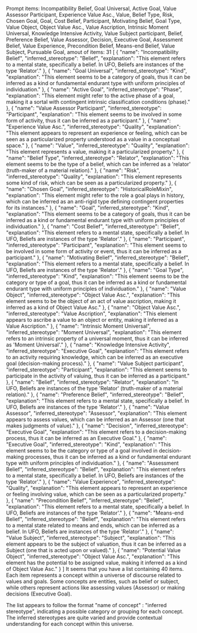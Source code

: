 Prompt items: 
Incompatibility Belief, Goal Universal, Active Goal, Value Assessor Participant, Experience Value Asc., Value, Belief Type, Risk, Chosen Goal, Goal, Cost Belief, Participant, Motivating Belief, Goal Type, Value Object, Object Value Asc., Value Ascription, Intrinsic Moment Universal, Knowledge Intensive Activity, Value Subject participant, Belief, Preference Belief, Value Assessor, Decision, Executive Goal, Assessment Belief, Value Experience, Precondition Belief, Means-end Belief, Value Subject, Pursuable Goal, 
amout of items: 31
 [
    {
        "name": "Incompatibility Belief",
        "inferred_stereotype": "Belief",
        "explanation": "This element refers to a mental state, specifically a belief. In UFO, Beliefs are instances of the type 'Relator'."
    },
    {
        "name": "Goal Universal",
        "inferred_stereotype": "Kind",
        "explanation": "This element seems to be a category of goals, thus it can be inferred as a kind or fundamental endurant type with uniform principles of individuation."
    },
    {
        "name": "Active Goal",
        "inferred_stereotype": "Phase",
        "explanation": "This element might refer to the active phase of a goal, making it a sortal with contingent intrinsic classification conditions (phase)."
    },
    {
        "name": "Value Assessor Participant",
        "inferred_stereotype": "Participant",
        "explanation": "This element seems to be involved in some form of activity, thus it can be inferred as a participant."
    },
    {
        "name": "Experience Value Asc.",
        "inferred_stereotype": "Quality",
        "explanation": "This element appears to represent an experience or feeling, which can be seen as a particularized property understood as a value in a conceptual space."
    },
    {
        "name": "Value",
        "inferred_stereotype": "Quality",
        "explanation": "This element represents a value, making it a particularized property."
    },
    {
        "name": "Belief Type",
        "inferred_stereotype": "Relator",
        "explanation": "This element seems to be the type of a belief, which can be inferred as a 'relator' (truth-maker of a material relation)."
    },
    {
        "name": "Risk",
        "inferred_stereotype": "Quality",
        "explanation": "This element represents some kind of risk, which can be seen as a particularized property."
    },
    {
        "name": "Chosen Goal",
        "inferred_stereotype": "HistoricalRoleMixin",
        "explanation": "This element might refer to the role a goal plays in history, which can be inferred as an anti-rigid type defining contingent properties for its instances."
    },
    {
        "name": "Goal",
        "inferred_stereotype": "Kind",
        "explanation": "This element seems to be a category of goals, thus it can be inferred as a kind or fundamental endurant type with uniform principles of individuation."
    },
    {
        "name": "Cost Belief",
        "inferred_stereotype": "Belief",
        "explanation": "This element refers to a mental state, specifically a belief. In UFO, Beliefs are instances of the type 'Relator'."
    },
    {
        "name": "Participant",
        "inferred_stereotype": "Participant",
        "explanation": "This element seems to be involved in some form of activity or event, thus it can be inferred as a participant."
    },
    {
        "name": "Motivating Belief",
        "inferred_stereotype": "Belief",
        "explanation": "This element refers to a mental state, specifically a belief. In UFO, Beliefs are instances of the type 'Relator'."
    },
    {
        "name": "Goal Type",
        "inferred_stereotype": "Kind",
        "explanation": "This element seems to be the category or type of a goal, thus it can be inferred as a kind or fundamental endurant type with uniform principles of individuation."
    },
    {
        "name": "Value Object",
        "inferred_stereotype": "Object Value Asc.",
        "explanation": "This element seems to be the object of an act of value ascription, making it inferred as a kind of Object Value Asc."
    },
    {
        "name": "Object Value Asc.",
        "inferred_stereotype": "Value Ascription",
        "explanation": "This element appears to ascribe a value to an object or entity, making it inferred as a Value Ascription."
    },
    {
        "name": "Intrinsic Moment Universal",
        "inferred_stereotype": "Moment Universal",
        "explanation": "This element refers to an intrinsic property of a universal moment, thus it can be inferred as 'Moment Universal'."
    },
    {
        "name": "Knowledge Intensive Activity",
        "inferred_stereotype": "Executive Goal",
        "explanation": "This element refers to an activity requiring knowledge, which can be inferred as an executive goal (decision-making process)."
    },
    {
        "name": "Value Subject participant",
        "inferred_stereotype": "Participant",
        "explanation": "This element seems to participate in the activity of valuing, thus it can be inferred as a participant."
    },
    {
        "name": "Belief",
        "inferred_stereotype": "Relator",
        "explanation": "In UFO, Beliefs are instances of the type 'Relator' (truth-maker of a material relation)."
    },
    {
        "name": "Preference Belief",
        "inferred_stereotype": "Belief",
        "explanation": "This element refers to a mental state, specifically a belief. In UFO, Beliefs are instances of the type 'Relator'."
    },
    {
        "name": "Value Assessor",
        "inferred_stereotype": "Assessor",
        "explanation": "This element appears to assess values, which can be inferred as an Assessor (one that makes judgments of value)."
    },
    {
        "name": "Decision",
        "inferred_stereotype": "Executive Goal",
        "explanation": "This element refers to a decision-making process, thus it can be inferred as an Executive Goal."
    },
    {
        "name": "Executive Goal",
        "inferred_stereotype": "Kind",
        "explanation": "This element seems to be the category or type of a goal involved in decision-making processes, thus it can be inferred as a kind or fundamental endurant type with uniform principles of individuation."
    },
    {
        "name": "Assessment Belief",
        "inferred_stereotype": "Belief",
        "explanation": "This element refers to a mental state, specifically a belief. In UFO, Beliefs are instances of the type 'Relator'."
    },
    {
        "name": "Value Experience",
        "inferred_stereotype": "Quality",
        "explanation": "This element appears to represent an experience or feeling involving value, which can be seen as a particularized property."
    },
    {
        "name": "Precondition Belief",
        "inferred_stereotype": "Belief",
        "explanation": "This element refers to a mental state, specifically a belief. In UFO, Beliefs are instances of the type 'Relator'."
    },
    {
        "name": "Means-end Belief",
        "inferred_stereotype": "Belief",
        "explanation": "This element refers to a mental state related to means and ends, which can be inferred as a belief. In UFO, Beliefs are instances of the type 'Relator'."
    },
    {
        "name": "Value Subject",
        "inferred_stereotype": "Subject",
        "explanation": "This element appears to be the subject of valuation, thus it can be inferred as a Subject (one that is acted upon or valued)."
    },
    {
        "name": "Potential Value Object",
        "inferred_stereotype": "Object Value Asc.",
        "explanation": "This element has the potential to be assigned value, making it inferred as a kind of Object Value Asc."
    }
]
It seems that you have a list containing 40 items. Each item represents a concept within a universe of discourse related to values and goals. Some concepts are entities, such as belief or subject, while others represent actions like assessing values (Assessor) or making decisions (Executive Goal).

The list appears to follow the format "name of concept" : "inferred stereotype", indicating a possible category or grouping for each concept. The inferred stereotypes are quite varied and provide contextual understanding for each concept within this universe.
